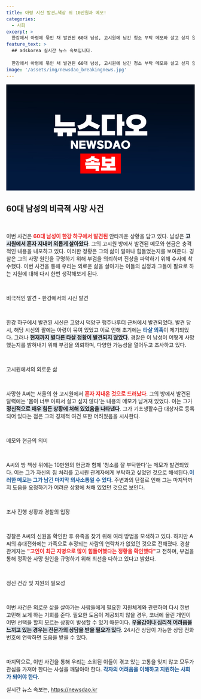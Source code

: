 ```yaml
---
title: 아령 시신 발견…책상 위 10만원과 메모!
categories:
  - 사회
excerpt: >
  한강에서 아령에 묶인 채 발견된 60대 남성, 고시원에 남긴 청소 부탁 메모와 살고 싶지 않다는 메시지. 고독과 병마의 흔적이 엿보이는 이 사건, 그의 죽음 뒤에 숨겨진 진실은 과연 무엇일까?
feature_text: >
  ## adskorea 실시간 뉴스 속보입니다.

  한강에서 아령에 묶인 채 발견된 60대 남성, 고시원에 남긴 청소 부탁 메모와 살고 싶지 않다는 메시지. 고독과 병마의 흔적이 엿보이는 이 사건, 그의 죽음 뒤에 숨겨진 진실은 과연 무엇일까?
image: '/assets/img/newsdao_breakingnews.jpg'
---
```


<p><img src="/assets/img/newsdao_breakingnews.jpg" alt="adskorea 속보" /></p>

<h2 data-ke-size="size26">60대 남성의 비극적 사망 사건</h2>

<p data-ke-size="size16">&nbsp;</p>

<p>이번 사건은 <b><span style="color: #ee2323;">60대 남성이 한강 하구에서 발견된</span></b> 안타까운 상황을 담고 있다. 남성은 <b><span style="background-color: #21538527;">고시원에서 혼자 지내며 외롭게 살아왔다</span></b>. 그의 고시원 방에서 발견된 메모와 현금은 충격적인 내용을 내포하고 있다. 이러한 정황은 그의 삶이 얼마나 힘들었는지를 보여준다. 경찰은 그의 사망 원인을 규명하기 위해 부검을 의뢰하며 진상을 파악하기 위해 수사에 착수했다. 이번 사건을 통해 우리는 외로운 삶을 살아가는 이들의 심정과 그들이 필요로 하는 지원에 대해 다시 한번 생각해보게 된다.</p></p>

<p data-ke-size="size16">&nbsp;</p>

<p>비극적인 발견 - 한강에서의 시신 발견</p>

<p data-ke-size="size16">&nbsp;</p>

<p>한강 하구에서 발견된 시신은 고양시 덕양구 행주나루터 근처에서 발견되었다. 발견 당시, 해당 시신의 팔에는 아령이 묶여 있었고 이로 인해 초기에는 <b><span style="color: #1a5490;">타살 의혹</span></b>이 제기되었다. 그러나 <b><span style="background-color: #21538527;">현재까지 별다른 타살 정황이 발견되지 않았다</span></b>. 경찰은 이 남성이 어떻게 사망했는지를 밝혀내기 위해 부검을 의뢰하며, 다양한 가능성을 열어두고 조사하고 있다.</p>

<p data-ke-size="size16">&nbsp;</p>

<p>고시원에서의 외로운 삶</p>

<p data-ke-size="size16">&nbsp;</p>

<p>사망한 A씨는 서울의 한 고시원에서 <b><span style="color: #ee2323;">혼자 지내온 것으로 드러났다</span></b>. 그의 방에서 발견된 달력에는 '몸이 너무 아파서 살고 싶지 않다'는 내용의 메모가 남겨져 있었다. 이는 그가 <b><span style="background-color: #21538527;">정신적으로 매우 힘든 상황에 처해 있었음을 나타낸다</span></b>. 그가 기초생활수급 대상자로 등록되어 있다는 점은 그의 경제적 여건 또한 어려웠음을 시사한다. </p>

<p data-ke-size="size16">&nbsp;</p>

<p>메모와 현금의 의미</p>

<p data-ke-size="size16">&nbsp;</p>

<p>A씨의 방 책상 위에는 10만원의 현금과 함께 '청소를 잘 부탁한다'는 메모가 발견되었다. 이는 그가 자신의 짐 처리를 고시원 관계자에게 부탁하고 싶었던 것으로 해석된다.<b><span style="color: #1a5490;">이러한 메모는 그가 남긴 마지막 의사소통일 수 있다</span></b>. 주변과의 단절로 인해 그는 마지막까지 도움을 요청하기가 어려운 상황에 처해 있었던 것으로 보인다. </p>

<p data-ke-size="size16">&nbsp;</p>

<p>조사 진행 상황과 경찰의 입장</p>

<p data-ke-size="size16">&nbsp;</p>

<p>경찰은 A씨의 신원을 확인한 후 유족을 찾기 위해 여러 방법을 모색하고 있다. 하지만 A씨의 휴대전화에는 가족으로 추정되는 사람의 연락처가 없었던 것으로 전해졌다. 경찰 관계자는 <b><span style="color: #ee2323;">"고인이 최근 지병으로 많이 힘들어했다는 정황을 확인했다"</span></b>고 전하며, 부검을 통해 정확한 사망 원인을 규명하기 위해 최선을 다하고 있다고 밝혔다. </p>

<p data-ke-size="size16">&nbsp;</p>

<p>정신 건강 및 지원의 필요성</p>

<p data-ke-size="size16">&nbsp;</p>

<p>이번 사건은 외로운 삶을 살아가는 사람들에게 필요한 지원체계와 관련하여 다시 한번 고민해 보게 하는 기회를 준다. 필요한 도움이 제공되지 않을 경우, 코너에 몰린 개인이 어떤 선택을 할지 모르는 상황이 발생할 수 있기 때문이다. <b><span style="background-color: #21538527;">우울감이나 심리적 어려움을 느끼고 있는 경우는 전문가의 상담을 받을 필요가 있다</span></b>. 24시간 상담이 가능한 상담 전화번호에 연락하면 도움을 받을 수 있다.</p>

<p data-ke-size="size16">&nbsp;</p>

<p>마지막으로, 이번 사건을 통해 우리는 소외된 이들이 겪고 있는 고통을 잊지 않고 모두가 관심을 가져야 한다는 사실을 깨달아야 한다. <b><span style="color: #1a5490;">각자의 어려움을 이해하고 지원하는 사회가 되어야 한다</span></b>.</p>
실시간 뉴스 속보는, <a href="https://newsdao.kr" rel="dofollow">https://newsdao.kr</a>


